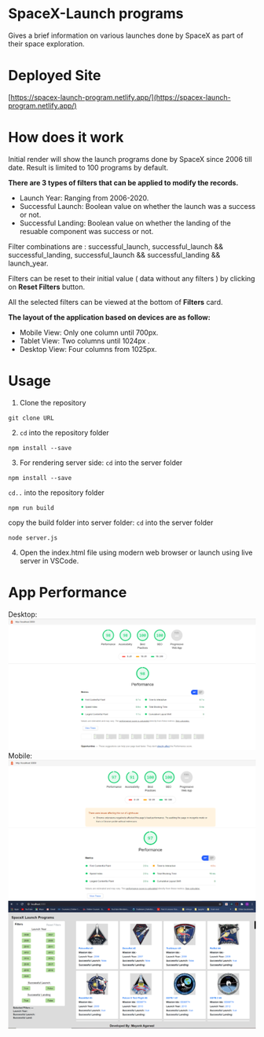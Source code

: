 # SpaceX-Launch programs
Gives a brief information on various launches done by SpaceX as part of their space exploration.

# Deployed Site
[https://spacex-launch-program.netlify.app/](https://spacex-launch-program.netlify.app/)

# How does it work
Initial render will show the launch programs done by SpaceX since 2006 till date. Result is limited to 100 programs by default.

**There are 3 types of filters that can be applied to modify the records.**

- Launch Year: Ranging from 2006-2020.
- Successful Launch: Boolean value on whether the launch was a success or not.
- Successful Landing: Boolean value on whether the landing of the resuable component was success or not.

Filter combinations are : successful_launch, successful_launch && successful_landing, successful_launch && successful_landing && launch_year.

Filters can be reset to their initial value ( data without any filters ) by clicking on **Reset Filters** button.

All the selected filters can be viewed at the bottom of **Filters** card.

**The layout of the application based on devices are as follow:**

- Mobile View: Only one column until 700px.
- Tablet View: Two columns until 1024px .
- Desktop View: Four columns from 1025px.


# Usage
1. Clone the repository
```shell
git clone URL
```
2. `cd` into the repository folder
```shell
npm install --save
```

3. For rendering server side: 
`cd` into the server folder
```shell
npm install --save
```
`cd..` into the repository folder
```shell
npm run build
```
copy the build folder into server folder: 
`cd` into the server folder
```shell
node server.js
```

4. Open the index.html file using modern web browser or launch using live server in VSCode.

# App Performance
Desktop: ![Desktop App Performance](https://github.com/22mayank/SpaceX-Launch-Programs/blob/master/src/images/Desktop-Analysis.png)
Mobile: ![Mobile App Performance](https://github.com/22mayank/SpaceX-Launch-Programs/blob/master/src/images/Mobile-Analysis.png)
![Desktop App Performance](https://github.com/22mayank/SpaceX-Launch-Programs/blob/master/src/images/SpaceX.png)
